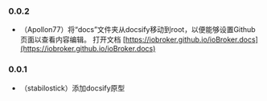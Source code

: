 ### 0.0.2
* （Apollon77）将“docs”文件夹从docsify移动到root，以便能够设置Github页面以查看内容编辑。
打开文档 [https://iobroker.github.io/ioBroker.docs](https://iobroker.github.io/ioBroker.docs)

### 0.0.1
* （stabilostick）添加docsify原型
